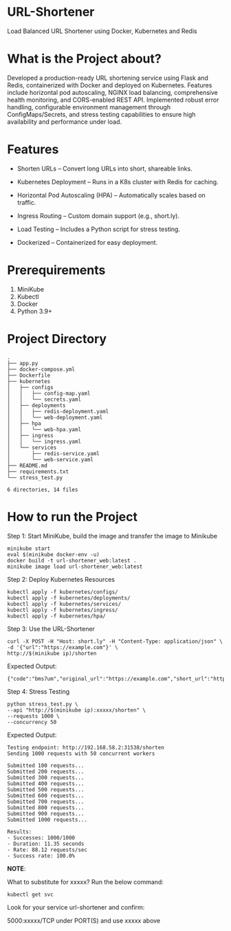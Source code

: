 # URL-Shortener
Load Balanced URL Shortener using Docker, Kubernetes and Redis

# What is the Project about?
Developed a production-ready URL shortening service using Flask and Redis, containerized with Docker and deployed on Kubernetes. Features include horizontal pod autoscaling, NGINX load balancing, comprehensive health monitoring, and CORS-enabled REST API. Implemented robust error handling, configurable environment management through ConfigMaps/Secrets, and stress testing capabilities to ensure high availability and performance under load.

# Features

- Shorten URLs – Convert long URLs into short, shareable links.

- Kubernetes Deployment – Runs in a K8s cluster with Redis for caching.

- Horizontal Pod Autoscaling (HPA) – Automatically scales based on traffic.

- Ingress Routing – Custom domain support (e.g., short.ly).

- Load Testing – Includes a Python script for stress testing.

- Dockerized – Containerized for easy deployment.


# Prerequirements 
1. MiniKube
2. Kubectl
3. Docker
4. Python 3.9+

# Project Directory
```
.
├── app.py
├── docker-compose.yml
├── Dockerfile
├── kubernetes
│   ├── configs
│   │   ├── config-map.yaml
│   │   └── secrets.yaml
│   ├── deployments
│   │   ├── redis-deployment.yaml
│   │   └── web-deployment.yaml
│   ├── hpa
│   │   └── web-hpa.yaml
│   ├── ingress
│   │   └── ingress.yaml
│   └── services
│       ├── redis-service.yaml
│       └── web-service.yaml
├── README.md
├── requirements.txt
└── stress_test.py

6 directories, 14 files
```

# How to run the Project

Step 1: Start MiniKube, build the image and transfer the image to Minikube
```
minikube start
eval $(minikube docker-env -u)
docker build -t url-shortener_web:latest .
minikube image load url-shortener_web:latest
```

Step 2: Deploy Kubernetes Resources
```
kubectl apply -f kubernetes/configs/
kubectl apply -f kubernetes/deployments/
kubectl apply -f kubernetes/services/
kubectl apply -f kubernetes/ingress/
kubectl apply -f kubernetes/hpa/
```

Step 3: Use the URL-Shortener
```
curl -X POST -H "Host: short.ly" -H "Content-Type: application/json" \
-d '{"url":"https://example.com"}' \
http://$(minikube ip)/shorten
```

Expected Output:
```
{"code":"bms7um","original_url":"https://example.com","short_url":"http://short.ly/bms7um"}
```

Step 4: Stress Testing
```
python stress_test.py \
--api "http://$(minikube ip):xxxxx/shorten" \
--requests 1000 \
--concurrency 50
```

Expected Output:
```
Testing endpoint: http://192.168.58.2:31538/shorten
Sending 1000 requests with 50 concurrent workers

Submitted 100 requests...
Submitted 200 requests...
Submitted 300 requests...
Submitted 400 requests...
Submitted 500 requests...
Submitted 600 requests...
Submitted 700 requests...
Submitted 800 requests...
Submitted 900 requests...
Submitted 1000 requests...

Results:
- Successes: 1000/1000
- Duration: 11.35 seconds
- Rate: 88.12 requests/sec
- Success rate: 100.0%
```

**NOTE**:

What to substitute for xxxxx?
Run the below command:
```
kubectl get svc
```
Look for your service url-shortener and confirm:

5000:xxxxx/TCP under PORT(S) and use xxxxx above
